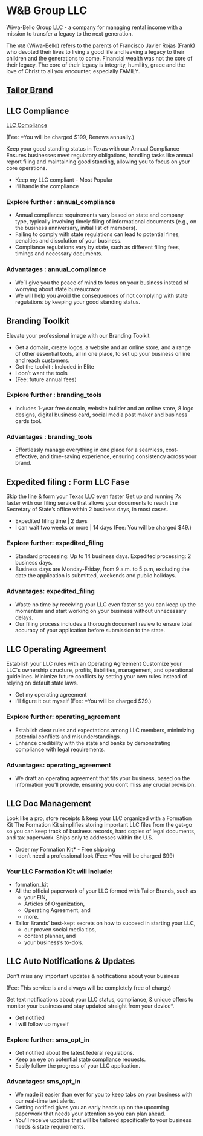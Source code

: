 
# W&B Group LLC

Wiwa-Bello Group LLC - a company for managing rental income with a mission to transfer a legacy to the next generation. 

The `W&B` (Wiwa-Bello) refers to the parents of Francisco Javier Rojas (Frank) who devoted their lives to living a good life and leaving a legacy to their children and the generations to come.  Financial wealth was not the core of their legacy.  The core of their legacy is integrity, humility, grace and the love of Christ to all you encounter, especially FAMILY. 


## [Tailor Brand](https://studio.tailorbrands.com/)


## LLC Compliance
[LLC Compliance](https://studio.tailorbrands.com/business-formation/llc/71bf9294-811f-4daf-906a-6d3c86a390a4/upsell/annual-compliance)

(Fee: *You will be charged $199, Renews annually.)

Keep your good standing status in Texas with our Annual Compliance
Ensures businesses meet regulatory obligations, handling tasks like annual report filing and maintaining good standing, allowing you to focus on your core operations.
- Keep my LLC compliant - Most Popular
- I’ll handle the compliance
### Explore further : annual_compliance
- Annual compliance requirements vary based on state and company type, typically involving timely filing of informational documents (e.g., on the business anniversary, initial list of members).
- Failing to comply with state regulations can lead to potential fines, penalties and dissolution of your business.
- Compliance regulations vary by state, such as different filing fees, timings and necessary documents.
### Advantages : annual_compliance
- We’ll give you the peace of mind to focus on your business instead of worrying about state bureaucracy
- We will help you avoid the consequences of not complying with state regulations by keeping your good standing status.

## Branding Toolkit

Elevate your professional image with our Branding Toolkit
- Get a domain, create logos, a website and an online store, and a range of other essential tools, all in one place, to set up your business online and reach customers.
- Get the toolkit : Included in Elite
- I don’t want the tools
- (Fee: future annual fees)
### Explore further : branding_tools
- Includes 1-year free domain, website builder and an online store, 8 logo designs, digital business card, social media post maker and business cards tool.
### Advantages : branding_tools
- Effortlessly manage everything in one place for a seamless, cost-effective, and time-saving experience, ensuring consistency across your brand.


## Expedited filing : Form LLC Fase

Skip the line & form your Texas LLC even faster
Get up and running 7x faster with our filing service that allows your documents to reach the Secretary of State’s office within 2 business days, in most cases.
- Expedited filing time | 2 days
- I can wait two weeks or more | 14 days
(Fee: You will be charged $49.)
### Explore further: expedited_filing
- Standard processing: Up to 14 business days. Expedited processing: 2 business days.
- Business days are Monday-Friday, from 9 a.m. to 5 p.m, excluding the date the application is submitted, weekends and public holidays.
### Advantages: expedited_filing
- Waste no time by receiving your LLC even faster so you can keep up the momentum and start working on your business without unnecessary delays.
- Our filing process includes a thorough document review to ensure total accuracy of your application before submission to the state.

## LLC Operating Agreement

Establish your LLC rules with an Operating Agreement
Customize your LLC's ownership structure, profits, liabilities, management, and operational guidelines. Minimize future conflicts by setting your own rules instead of relying on default state laws.
- Get my operating agreement
- I’ll figure it out myself
(Fee: *You will be charged $29.)
### Explore further: operating_agreement
- Establish clear rules and expectations among LLC members, minimizing potential conflicts and misunderstandings.
- Enhance credibility with the state and banks by demonstrating compliance with legal requirements.
### Advantages: operating_agreement
- We draft an operating agreement that fits your business, based on the information you’ll provide, ensuring you don’t miss any crucial provision.


## LLC Doc Management

Look like a pro, store receipts & keep your LLC organized with a Formation Kit
The Formation Kit simplifies storing important LLC files from the get-go so you can keep track of business records, hard copies of legal documents, and tax paperwork. Ships only to addresses within the U.S.
- Order my Formation Kit* - Free shipping
- I don’t need a professional look
(Fee: *You will be charged $99)

### Your LLC Formation Kit will include:
- formation_kit
- All the official paperwork of your LLC formed with Tailor Brands, such as
    - your EIN,
    - Articles of Organization,
    - Operating Agreement, and
    - more.
- Tailor Brands’ best-kept secrets on how to succeed in starting your LLC,
    - our proven social media tips,
    - content planner, and
    - your business’s to-do’s.

## LLC Auto Notifications & Updates

Don’t miss any important updates & notifications about your business

(Fee: This service is and always will be completely free of charge)

Get text notifications about your LLC status, compliance, & unique offers to monitor your business and stay updated straight from your device*.
- Get notified
- I will follow up myself
### Explore further: sms_opt_in
- Get notified about the latest federal regulations.
- Keep an eye on potential state compliance requests.
- Easily follow the progress of your LLC application.
### Advantages: sms_opt_in
- We made it easier than ever for you to keep tabs on your business with our real-time text alerts.
- Getting notified gives you an early heads up on the upcoming paperwork that needs your attention so you can plan ahead.
- You’ll receive updates that will be tailored specifically to your business needs & state requirements.